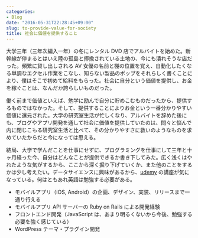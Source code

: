 ```yaml
---
categories:
- Blog
date: "2016-05-31T22:28:45+09:00"
slug: to-provide-value-for-society
title: 社会に価値を提供すること
---
```


大学三年（三年次編入一年）の冬にレンタル DVD 店でアルバイトを始めた。新幹線が停まるとはいえ陸の孤島と揶揄されている土地の、今にも潰れそうな店だった。頻繁に貸し出しされる AV 女優の名前と棚の位置を覚え、自動化したくなる単調なエクセル作業をこなし、知らない製品のポップをそれらしく書くことにより、僕はそこで初めて給料をもらった。社会に自分という価値を提供し、お金を稼ぐことは、なんだか誇らしいものだった。

働く前まで価値といえば、勉学に励んで自分に貯めこむものだったから、提供するものではなかった。そして、提供することによりお金という一番分かりやすい価値に還元された。大学の研究室生活が忙しくなり、アルバイトを辞めた後にも、ブログやアプリ開発を通して社会に価値を提供していたのは、悶々と悩んで内に閉じこもる研究室生活と比べて、その分かりやすさに救いのようなものを求めていたからだと今になっては思える。

結局、大学で学んだことを仕事にせずに、プログラミングを仕事にして三年と十ヶ月経った今、自分はどんなことが提供できるか書き下してみた。広く浅くはやれたような気がするから、ここから深く掘り下げていくか、また他のことをするかは少し考えたい。データサイエンスに興味があるから、[udemy](https://www.udemy.com/python-jp/) の講座が気になっている。何はともあれ英語は勉強する必要がある。

* モバイルアプリ（iOS, Android）の企画、デザイン、実装、リリースまで一通り行える
* モバイルアプリ API サーバーの Ruby on Rails による開発経験
* フロントエンド開発（JavaScript は、あまり明るくないから今後、勉強する必要を強く感じている）
* WordPress テーマ・プラグイン開発
